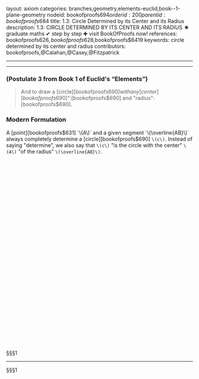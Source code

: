 layout: axiom
categories: branches,geometry,elements-euclid,book--1-plane-geometry
nodeid: bookofproofs$694
orderid: 200
parentid: bookofproofs$684
title: 1.3: Circle Determined by its Center and its Radius
description: 1.3: CIRCLE DETERMINED BY ITS CENTER AND ITS RADIUS ★ graduate maths ✔ step by step ✚ visit BookOfProofs now!
references: bookofproofs$626,bookofproofs$628,bookofproofs$6419
keywords: circle determined by its center and radius
contributors: bookofproofs,@Calahan,@Casey,@Fitzpatrick

---


---

### (Postulate 3 from Book 1 of Euclid's “Elements”)

> And to draw a [circle][bookofproofs$690] with any [center][bookofproofs$690]":[bookofproofs$690] and "radius":[bookofproofs$690].

### Modern Formulation

A [point][bookofproofs$631] `\(A\)` and a given segment `\(\overline{AB}\)` always completely determine a [circle][bookofproofs$690] `\(c\)`. Instead of saying "determine", we also say that `\(c\)` "is the circle with the center" `\(A\)` "of the radius" `\(\overline{AB}\)`.

<div id="boxE16980" class="jxgbox centered" style="max-width:500px; height:500px;"></div>
 
§§§1

---

§§§1
<script type="text/javascript">
 var b = JXG.JSXGraph.initBoard('boxE16980', {boundingbox: [-5, 5, 5, -5], showCopyright:false});
 
 var p1 = b.createElement('point',[0,0], {name:'A',size: 3, face: 'o'});
 var p2 = b.createElement('point',[2,-1], {name:'B',size: 3, face: 'o'});
 
 var ci = b.createElement('circle',["A","B"], {strokeColor:'#00ff00',strokeWidth:1});
</script>

